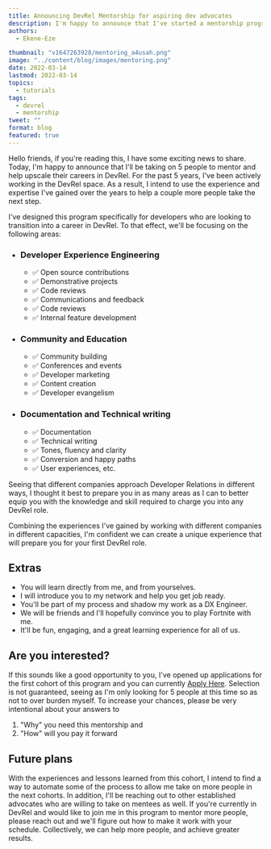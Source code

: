 ```yaml
---
title: Announcing DevRel Mentorship for aspiring dev advocates
description: I'm happy to announce that I've started a mentorship program to help support developers looking to transition into DevRel. I'll be starting with 5 people with the hopes of expanding this number to benefit more people on the long run...
authors:
  - Ekene-Eze

thumbnail: "v1647263928/mentoring_a4usah.png"
image: "../content/blog/images/mentoring.png"
date: 2022-03-14
lastmod: 2022-03-14
topics:
  - tutorials
tags:
  - devrel
  - mentorship
tweet: ""
format: blog
featured: true
---
```


Hello friends, if you're reading this, I have some exciting news to share. Today, I'm happy to announce that I'll be taking on 5 people to mentor and help upscale their careers in DevRel. For the past 5 years, I've been actively working in the DevRel space. As a result, I intend to use the experience and expertise I've gained over the years to help a couple more people take the next step.

I've designed this program specifically for developers who are looking to transition into a career in DevRel. To that effect, we'll be focusing on the following areas:

- ### Developer Experience Engineering

  - ✅ Open source contributions
  - ✅ Demonstrative projects
  - ✅ Code reviews
  - ✅ Communications and feedback
  - ✅ Code reviews
  - ✅ Internal feature development

- ### Community and Education

  - ✅ Community building
  - ✅ Conferences and events
  - ✅ Developer marketing
  - ✅ Content creation
  - ✅ Developer evangelism

- ### Documentation and Technical writing
  - ✅ Documentation
  - ✅ Technical writing
  - ✅ Tones, fluency and clarity
  - ✅ Conversion and happy paths
  - ✅ User experiences, etc.

Seeing that different companies approach Developer Relations in different ways, I thought it best to prepare you in as many areas as I can to better equip you with the knowledge and skill required to charge you into any DevRel role.

Combining the experiences I've gained by working with different companies in different capacities, I'm confident we can create a unique experience that will prepare you for your first DevRel role.

## Extras

- You will learn directly from me, and from yourselves.
- I will introduce you to my network and help you get job ready.
- You'll be part of my process and shadow my work as a DX Engineer.
- We will be friends and I'll hopefully convince you to play Fortnite with me.
- It'll be fun, engaging, and a great learning experience for all of us.

## Are you interested?

If this sounds like a good opportunity to you, I've opened up applications for the first cohort of this program and you can currently [Apply Here](https://uoo376jx6hb.typeform.com/to/zVymBRsP). Selection is not guaranteed, seeing as I'm only looking for 5 people at this time so as not to over burden myself. To increase your chances, please be very intentional about your answers to

1. "Why" you need this mentorship and
2. "How" will you pay it forward

## Future plans

With the experiences and lessons learned from this cohort, I intend to find a way to automate some of the process to allow me take on more people in the next cohorts. In addition, I'll be reaching out to other established advocates who are willing to take on mentees as well. If you're currently in DevRel and would like to join me in this program to mentor more people, please reach out and we'll figure out how to make it work with your schedule. Collectively, we can help more people, and achieve greater results.
